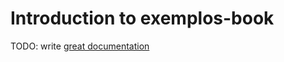 # Introduction to exemplos-book

TODO: write [great documentation](http://jacobian.org/writing/what-to-write/)
